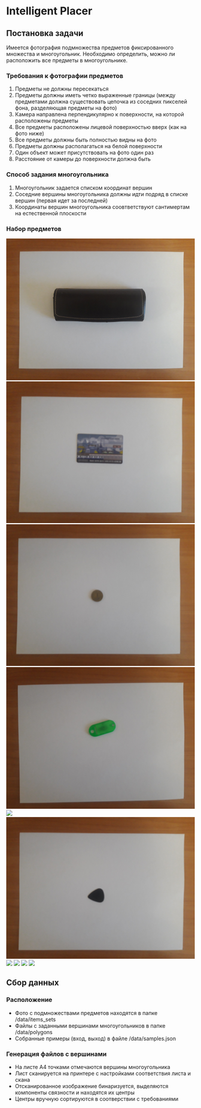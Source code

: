 # Intelligent Placer

## Постановка задачи

Имеется фотография подмножества предметов фиксированного множества и многоугольник. Необходимо определить, можно ли расположить все предметы в многоугольнике.

### Требования к фотографии предметов

1. Предметы не должны пересекаться
2. Предметы должны иметь четко выраженные границы (между предметами должна существовать цепочка из соседних пикселей фона, разделяющая предметы на фото)
3. Камера направлена перпендикулярно к поверхности, на которой расположены предметы
4. Все предметы расположены лицевой поверхностью вверх (как на фото ниже)
6. Все предметы должны быть полностью видны на фото 
7. Предметы должны располагаться на белой поверхности
8. Один объект может присутствовать на фото один раз
9. Расстояние от камеры до поверхности должна быть 

### Способ задания многоугольника
1. Многоугольник задается списком координат вершин
2. Соседние вершины многоугольника должны идти подряд в списке вершин (первая идет за последней)
3. Координаты вершин многоугольника соовтветствуют сантимертам на естественной плоскости

### Набор предметов
![](./images/items/box.jpg)
![](./images/items/card.jpg)
![](./images/items/coin.jpg)
![](./images/items/keychain.jpg)
![](./images/items/lighter.jpg)
![](./images/items/mediator.jpg)
![](./images/items/pen.jpg)
![](./images/items/phone.jpg)
![](./images/items/power_bank.jpg)
![](./images/items/record_book.jpg)


## Сбор данных

### Расположение
- Фото с подмножествами предметов находятся в папке /data/items_sets
- Файлы с заданными вершинами многоугольников в папке /data/polygons
- Собранные примеры (вход, выход) в файле /data/samples.json

### Генерация файлов с вершинами

- На листе А4 точками отмечаются вершины многоугольника
- Лист сканируется на принтере с настройками соответствия листа и скана
- Отсканированное изображение бинаризуется, выделяются компоненты связности и находятся их центры
- Центры вручную сортируются в соотверствии с требованиями